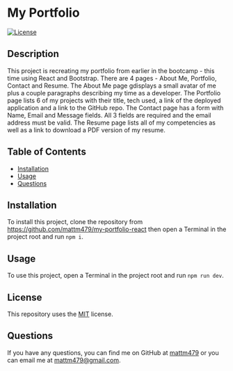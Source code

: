 # My Portfolio
  
  [![License](https://img.shields.io/badge/License-MIT-yellow.svg)](https://opensource.org/licenses/MIT)

  ## Description
  This project is recreating my portfolio from earlier in the bootcamp - this time using React and Bootstrap. There are 4 pages - About Me, Portfolio, Contact and Resume. The About Me page gdisplays a small avatar of me plus a couple paragraphs describing my time as a developer. The Portfolio page lists 6 of my projects with their title, tech used, a link of the deployed application and a link to the GitHub repo. The Contact page has a form with Name, Email and Message fields. All 3 fields are required and the email address must be valid. The Resume page lists all of my competencies as well as a link to download a PDF version of my resume.
  
  ## Table of Contents
  - [Installation](#installation)
  - [Usage](#usage)
  - [Questions](#questions)
  
  ## Installation
  To install this project, clone the repository from https://github.com/mattm479/my-portfolio-react then open a Terminal in the project root and run `npm i`.
  
  ## Usage
  To use this project, open a Terminal in the project root and run `npm run dev`.
  
  ## License
  This repository uses the [MIT](https://opensource.org/licenses/MIT) license.
  
  ## Questions
  If you have any questions, you can find me on GitHub at [mattm479](https://github.com/mattm479) or you can email me at [mattm479@gmail.com](mailto:mattm479@gmail.com).
